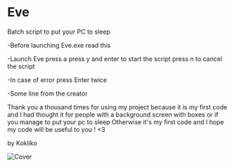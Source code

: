 # Eve
Batch script to put your PC to sleep

-Before launching Eve.exe read this

-Launch Eve press a press y and enter to start the script press n to cancel the script

-In case of error press Enter twice

-Some line from the creator

Thank you a thousand times for using my project because it is my first code and I had thought it for people with a background screen with boxes or if you manage to put your pc to sleep
Otherwise it's my first code and I hope my code will be useful to you ! <3

by Kokliko

![Cover](https://user-images.githubusercontent.com/131816378/235773065-9bc31a73-6bd2-4d80-b36a-10e7b1f97ccd.png)
